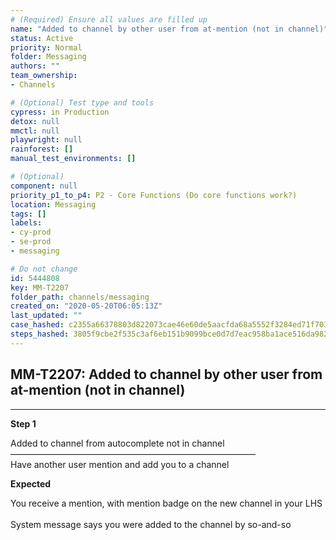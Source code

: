 ```yaml
---
# (Required) Ensure all values are filled up
name: "Added to channel by other user from at-mention (not in channel)"
status: Active
priority: Normal
folder: Messaging
authors: ""
team_ownership: 
- Channels

# (Optional) Test type and tools
cypress: in Production
detox: null
mmctl: null
playwright: null
rainforest: []
manual_test_environments: []

# (Optional)
component: null
priority_p1_to_p4: P2 - Core Functions (Do core functions work?)
location: Messaging
tags: []
labels: 
- cy-prod
- se-prod
- messaging

# Do not change
id: 5444808
key: MM-T2207
folder_path: channels/messaging
created_on: "2020-05-20T06:05:13Z"
last_updated: ""
case_hashed: c2355a66378803d822073cae46e60de5aacfda68a5552f3284ed71f703809ed99f583a165cee214ddc455cc58594299d
steps_hashed: 3805f9cbe2f535c3af6eb151b9099bce0d7d7eac958ba1ace516da98256d3b7ba6ce12b551b7d2fca9a75654d027842c
---
```


## MM-T2207: Added to channel by other user from at-mention (not in channel)

---

**Step 1**

Added to channel from autocomplete not in channel\
————————————————————————————\
Have another user mention and add you to a channel

**Expected**

You receive a mention, with mention badge on the new channel in your LHS\
\
System message says you were added to the channel by so-and-so
